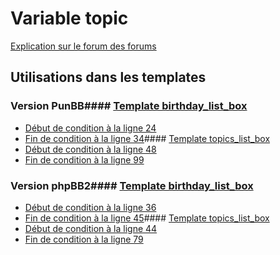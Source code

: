 # Variable topic
[Explication sur le forum des forums](http://forum.forumactif.com/t294113-listing-des-variables#topic)
## Utilisations dans les templates
### Version PunBB#### [Template birthday_list_box](punbb/birthday_list_box.md)
* [Début de condition à la ligne 24](../punbb/birthday_list_box.tpl#L24)
* [Fin de condition à la ligne 34](../punbb/birthday_list_box.tpl#L34)#### [Template topics_list_box](punbb/topics_list_box.md)
* [Début de condition à la ligne 48](../punbb/topics_list_box.tpl#L48)
* [Fin de condition à la ligne 99](../punbb/topics_list_box.tpl#L99)
### Version phpBB2#### [Template birthday_list_box](subsilver/birthday_list_box.md)
* [Début de condition à la ligne 36](../subsilver/birthday_list_box.tpl#L36)
* [Fin de condition à la ligne 45](../subsilver/birthday_list_box.tpl#L45)#### [Template topics_list_box](subsilver/topics_list_box.md)
* [Début de condition à la ligne 44](../subsilver/topics_list_box.tpl#L44)
* [Fin de condition à la ligne 79](../subsilver/topics_list_box.tpl#L79)